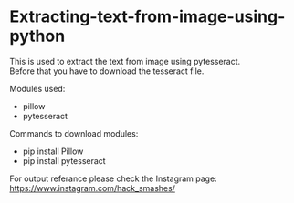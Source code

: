 # Extracting-text-from-image-using-python
This is used to extract the text from image using pytesseract.  
Before that you have to download the tesseract file.

Modules used:
  - pillow
  - pytesseract
  
Commands to download modules:
  - pip install Pillow
  - pip install pytesseract
  
For output referance please check the Instagram page: https://www.instagram.com/hack_smashes/
